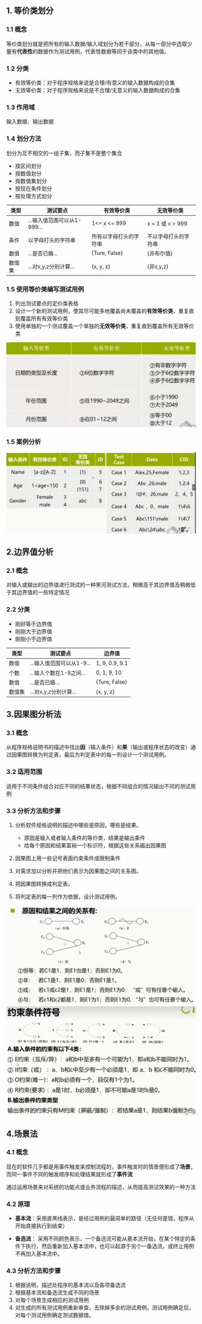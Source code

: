 ## 1. 等价类划分
### 1.1 概念
等价类划分就是把所有的输入数据/输入域划分为若干部分，从每一部分中选取少量有**代表性**的数据作为测试用例，代表性数据等同于该类中的其他值。

### 1.2 分类

- 有效等价类：对于程序规格来说是合理/有意义的输入数据构成的合集
- 无效等价类：对于程序规格来说是不合理/无意义的输入数据构成的合集

### 1.3 作用域
输入数据、输出数据

### 1.4 划分方法

划分为互不相交的一组子集，而子集不是整个集合

- 按区间划分
- 按数值划分
- 按数值集划分
- 按现在条件划分
- 按处理方式划分


| 类型  | 测试要点 | 有效等价类 | 无效等价类 |
|-------|-------|-------|-------|
| 数值  |...输入值范围可以从1-999...| 1<= x <= 999 | x < 1 或 x > 999 |
| 条件  | 以字母打头的字符串 | 所有以字母打头的字符串 | 不以字母打头的字符串 |
| 数值 | ...是否已婚... | {Ture, False} | {非布尔值} |
| 数值集 | ...对x,y,z分别计算... | {x, y, z} | {非x,y,z} |

### 1.5 使用等价类编写测试用例
1. 列出测试要点的定价类表格
2. 设计一个新的测试用例，使其尽可能多地覆盖尚未覆盖的**有效等价类**，重复直到覆盖所有有效等价类
3. 使用单独的一个测试覆盖一个单独的**无效等价类**，重复直到覆盖所有无效等价类

![等价类划分](data/等价类划分.png)

### 1.5 案例分析

![等价类划分案例](data/等价类划分案例.png)

## 2.边界值分析
### 2.1 概念
对输入或输出的边界值进行测试的一种黑河测试方法，稍微高于其边界值及稍微低于其边界值的一些特定情况

### 2.2 分类

- 刚好等于边界值
- 刚刚大于边界值
- 刚刚小于边界值

| 类型  | 测试要点 | 边界值|
|-------|-------|-------|
| 数值  |...输入值范围可以从1-9...| 1, 9, 0.9, 9.1 |
| 个数  |...输入个数在1-9之间...| 0, 1, 9, 10|
| 数值 | ...是否已婚... | {Ture, False} |
| 数值集 | ...对x,y,z分别计算... | {x, y, z} |

## 3.因果图分析法
### 3.1 概念
从程序规格说明书的描述中找出**因**（输入条件）和**果**（输出或程序状态的改变）通过因果图转换为判定表，最后为判定表中的每一列设计一个测试用例。

### 3.2 适用范围
适用于不同条件组合对应不同的结果状态，根据不同组合的情况输出不同的测试用例

### 3.3 分析方法和步骤

1. 分析软件规格说明的描述中哪些是原因，哪些是结果。
   
   - 原因是输入或者输入条件的等价类，结果是输出条件
   - 给每个原因和结果富裕一个标识符，根据这些关系画出因果图
2. 因果图上用一些记号表面约束条件或限制条件
3. 对需求加以分析并把他们表示为因果图之间的关系图。
4. 把因果图转换成判定表。
5. 将判定表的每一列作为依据，设计测试用例。

![因果关系图](data/因果关系图.png)
![约束条件](data/约束条件符号.png)

## 4.场景法
### 4.1 概念
现在的软件几乎都是用事件触发来控制流程的，事件触发时的情景便形成了**场景**，而同一事件不同的触发顺序和处理结果就形成了**事件流**

通过运用场景来对系统的功能点或业务流程的描述，从而提高测试效果的一种方法

### 4.2 原理
- **基本流**：采用直黑线表示，是经过用例的最简单的路径（无任何差错，程序从开始直接执行到结束）
  
- **备选流**： 采用不同颜色表示，一个备选流可能从基本流开始，在某个特定的条件下执行，然后重新加入基本流中，也可以起源于另个一备选流，或终止用例不再加入基本流中。

### 4.3 分析方法和步骤
1. 根据说明，描述处程序的基本流以及各项备选流
2. 根据基本流和备选流生成不同的场景
3. 对每个场景生成相应的测试用例
4. 对生成的所有测试用例重新审查，去除掉多余的测试用例，测试用例确定后，对每个测试用例确定测试数据值。